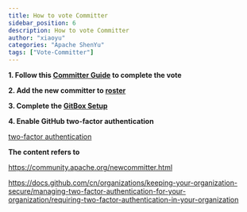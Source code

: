 ```yaml
---
title: How to vote Committer
sidebar_position: 6
description: How to vote Committer
author: "xiaoyu"
categories: "Apache ShenYu"
tags: ["Vote-Committer"]
---
```


**1. Follow this [Committer Guide](https://community.apache.org/newcommitter.html) to complete the vote**

**2. Add the new committer to [roster](https://whimsy.apache.org/roster/ppmc/shenyu)**

**3. Complete the [GitBox Setup](https://gitbox.apache.org/setup/)**

**4. Enable GitHub two-factor authentication**

[two-factor authentication](https://docs.github.com/cn/organizations/keeping-your-organization-secure/managing-two-factor-authentication-for-your-organization/requiring-two-factor-authentication-in-your-organization)

**The content refers to**

https://community.apache.org/newcommitter.html

https://docs.github.com/cn/organizations/keeping-your-organization-secure/managing-two-factor-authentication-for-your-organization/requiring-two-factor-authentication-in-your-organization
